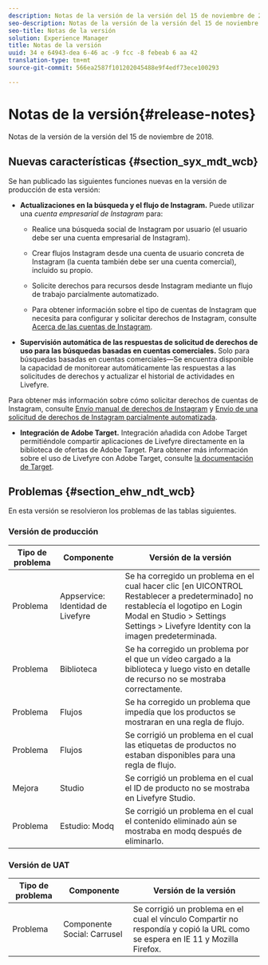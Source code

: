 ```yaml
---
description: Notas de la versión de la versión del 15 de noviembre de 2018.
seo-description: Notas de la versión de la versión del 15 de noviembre de 2018.
seo-title: Notas de la versión
solution: Experience Manager
title: Notas de la versión
uuid: 34 e 64943-dea 6-46 ac -9 fcc -8 febeab 6 aa 42
translation-type: tm+mt
source-git-commit: 566ea2587f101202045488e9f4edf73ece100293

---
```



# Notas de la versión{#release-notes}

Notas de la versión de la versión del 15 de noviembre de 2018.

## Nuevas características {#section_syx_mdt_wcb}

Se han publicado las siguientes funciones nuevas en la versión de producción de esta versión:

* **Actualizaciones en la búsqueda y el flujo de Instagram.** Puede utilizar una *cuenta empresarial de Instagram* para:

   * Realice una búsqueda social de Instagram por usuario (el usuario debe ser una cuenta empresarial de Instagram).

   * Crear flujos Instagram desde una cuenta de usuario concreta de Instagram (la cuenta también debe ser una cuenta comercial), incluido su propio.

   * Solicite derechos para recursos desde Instagram mediante un flujo de trabajo parcialmente automatizado.

   * Para obtener información sobre el tipo de cuentas de Instagram que necesita para configurar y solicitar derechos de Instagram, consulte [Acerca de las cuentas de Instagram](/help/using/c-users-creating-accounts-with-studio-access/t-configure-social-accout-instagram/c-about-instagram-accounts.md).

* **Supervisión automática de las respuestas de solicitud de derechos de uso para las búsquedas basadas en cuentas comerciales.** Solo para búsquedas basadas en cuentas comerciales—Se encuentra disponible la capacidad de monitorear automáticamente las respuestas a las solicitudes de derechos y actualizar el historial de actividades en Livefyre.

Para obtener más información sobre cómo solicitar derechos de cuentas de Instagram, consulte [Envío manual de derechos de Instagram](/help/using/c-how-requesting-rights-works/c-send-instagram-manual-rights-request.md) y [Envío de una solicitud de derechos de Instagram parcialmente automatizada](/help/using/c-how-requesting-rights-works/c-send-an-instagram-rights-request-from-the-library.md).

* **Integración de Adobe Target.** Integración añadida con Adobe Target permitiéndole compartir aplicaciones de Livefyre directamente en la biblioteca de ofertas de Adobe Target. Para obtener más información sobre el uso de Livefyre con Adobe Target, consulte [la documentación de Target](https://marketing.adobe.com/resources/help/en_US/livefyre/livefyre-target.html).

## Problemas {#section_ehw_ndt_wcb}

En esta versión se resolvieron los problemas de las tablas siguientes.

### Versión de producción

| Tipo de problema | Componente | Versión de la versión |
|--- |--- |--- |
| Problema | Appservice: Identidad de Livefyre | Se ha corregido un problema en el cual hacer clic [en UICONTROL Restablecer a predeterminado] no restablecía el logotipo en Login Modal en Studio > Settings Settings > Livefyre Identity con la imagen predeterminada. |
| Problema | Biblioteca | Se ha corregido un problema por el que un vídeo cargado a la biblioteca y luego visto en detalle de recurso no se mostraba correctamente. |
| Problema | Flujos | Se ha corregido un problema que impedía que los productos se mostraran en una regla de flujo. |
| Problema | Flujos | Se corrigió un problema en el cual las etiquetas de productos no estaban disponibles para una regla de flujo. |
| Mejora | Studio | Se corrigió un problema en el cual el ID de producto no se mostraba en Livefyre Studio. |
| Problema | Estudio: Modq | Se corrigió un problema en el cual el contenido eliminado aún se mostraba en modq después de eliminarlo. |

### Versión de UAT

| **Tipo de problema** | **Componente** | **Versión de la versión** |
|---|---|---|
| Problema | Componente Social: Carrusel | Se corrigió un problema en el cual el vínculo Compartir no respondía y copió la URL como se espera en IE 11 y Mozilla Firefox. |